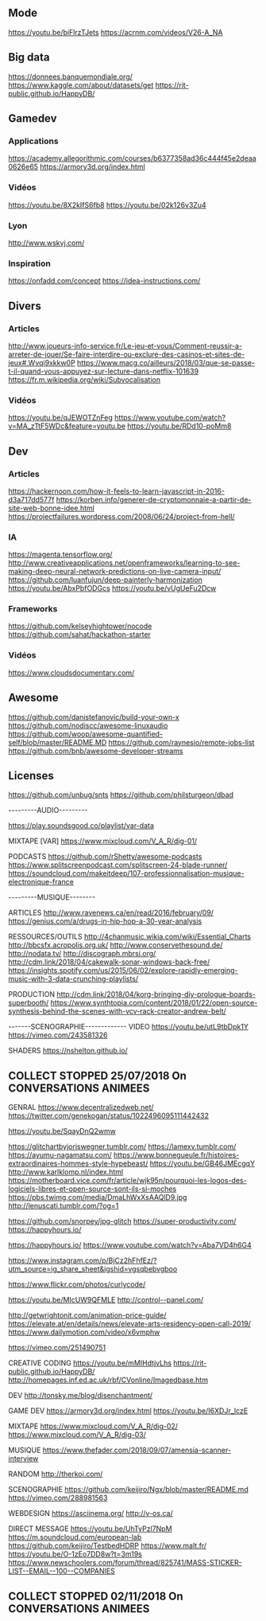 ## Mode
https://youtu.be/biFlrzTJets
https://acrnm.com/videos/V26-A_NA
## Big data
https://donnees.banquemondiale.org/
https://www.kaggle.com/about/datasets/get
https://rit-public.github.io/HappyDB/
## Gamedev
### Applications
https://academy.allegorithmic.com/courses/b6377358ad36c444f45e2deaa0626e65
https://armory3d.org/index.html
### Vidéos
https://youtu.be/8X2kIfS6fb8
https://youtu.be/02k126v3Zu4
### Lyon
http://www.wskvj.com/
### Inspiration
https://onfadd.com/concept
https://idea-instructions.com/
## Divers
### Articles
http://www.joueurs-info-service.fr/Le-jeu-et-vous/Comment-reussir-a-arreter-de-jouer/Se-faire-interdire-ou-exclure-des-casinos-et-sites-de-jeux#.Wvqi9xkkw0P
https://www.macg.co/ailleurs/2018/03/que-se-passe-t-il-quand-vous-appuyez-sur-lecture-dans-netflix-101639
https://fr.m.wikipedia.org/wiki/Subvocalisation
### Vidéos
https://youtu.be/qJEWOTZnFeg
https://www.youtube.com/watch?v=MA_zTtF5WDc&feature=youtu.be
https://youtu.be/RDd10-poMm8
## Dev
### Articles
https://hackernoon.com/how-it-feels-to-learn-javascript-in-2016-d3a717dd577f
https://korben.info/generer-de-cryptomonnaie-a-partir-de-site-web-bonne-idee.html
https://projectfailures.wordpress.com/2008/06/24/project-from-hell/
### IA
https://magenta.tensorflow.org/
http://www.creativeapplications.net/openframeworks/learning-to-see-making-deep-neural-network-predictions-on-live-camera-input/
https://github.com/luanfujun/deep-painterly-harmonization
https://youtu.be/AbxPbfODGcs
https://youtu.be/vUgUeFu2Dcw
### Frameworks
https://github.com/kelseyhightower/nocode
https://github.com/sahat/hackathon-starter
### Vidéos
https://www.cloudsdocumentary.com/
## Awesome
https://github.com/danistefanovic/build-your-own-x
https://github.com/nodiscc/awesome-linuxaudio
https://github.com/woop/awesome-quantified-self/blob/master/README.MD
https://github.com/raynesio/remote-jobs-list
https://github.com/bnb/awesome-developer-streams
## Licenses
https://github.com/unbug/snts
https://github.com/philsturgeon/dbad

---------AUDIO---------

https://play.soundsgood.co/playlist/var-data


MIXTAPE
[VAR] https://www.mixcloud.com/V_A_R/dig-01/


PODCASTS
https://github.com/rShetty/awesome-podcasts
https://www.splitscreenpodcast.com/splitscreen-24-blade-runner/
https://soundcloud.com/makeitdeep/107-professionnalisation-musique-electronique-france

---------MUSIQUE--------

ARTICLES
http://www.ravenews.ca/en/read/2016/february/09/
https://genius.com/a/drugs-in-hip-hop-a-30-year-analysis

RESSOURCES/OUTILS
http://4chanmusic.wikia.com/wiki/Essential_Charts
http://bbcsfx.acropolis.org.uk/
http://www.conservethesound.de/
http://nodata.tv/
http://discograph.mbrsi.org/
http://cdm.link/2018/04/cakewalk-sonar-windows-back-free/
https://insights.spotify.com/us/2015/06/02/explore-rapidly-emerging-music-with-3-data-crunching-playlists/

PRODUCTION
http://cdm.link/2018/04/korg-bringing-diy-prologue-boards-superbooth/
https://www.synthtopia.com/content/2018/01/22/open-source-synthesis-behind-the-scenes-with-vcv-rack-creator-andrew-belt/


-------SCENOGRAPHIE-------------
VIDEO
https://youtu.be/utL9tbDpk1Y
https://vimeo.com/243581326

SHADERS
https://nshelton.github.io/


## COLLECT STOPPED 25/07/2018 On CONVERSATIONS ANIMEES

GENRAL 
https://www.decentralizedweb.net/
https://twitter.com/genekogan/status/1022496095111442432

https://youtu.be/SqayDnQ2wmw

https://glitchartbyjoriswegner.tumblr.com/
https://lamexv.tumblr.com/
https://ayumu-nagamatsu.com/
https://www.bonnegueule.fr/histoires-extraordinaires-hommes-style-hypebeast/
https://youtu.be/GB46JMEcgqY
http://www.karlklomp.nl/index.html
https://motherboard.vice.com/fr/article/wjk95n/pourquoi-les-logos-des-logiciels-libres-et-open-source-sont-ils-si-moches
https://pbs.twimg.com/media/DmaLhWxXsAAQlD9.jpg
http://lenuscati.tumblr.com/?og=1

https://github.com/snorpey/jpg-glitch
https://super-productivity.com/
https://happyhours.io/

https://happyhours.io/
https://www.youtube.com/watch?v=Aba7VD4h6G4

https://www.instagram.com/p/BjCz2hFhfEz/?utm_source=ig_share_sheet&igshid=vgsqbebvgboo

https://www.flickr.com/photos/curlycode/

https://youtu.be/MIcUW9QFMLE
http://control--panel.com/

http://getwrightonit.com/animation-price-guide/
https://elevate.at/en/details/news/elevate-arts-residency-open-call-2019/
https://www.dailymotion.com/video/x6vmphw

https://vimeo.com/251490751

CREATIVE CODING
https://youtu.be/mMIHdtjvLhs
https://rit-public.github.io/HappyDB/
http://homepages.inf.ed.ac.uk/rbf/CVonline/Imagedbase.htm

DEV
http://tonsky.me/blog/disenchantment/

GAME DEV
https://armory3d.org/index.html
https://youtu.be/I6XDJr_lczE

MIXTAPE
https://www.mixcloud.com/V_A_R/dig-02/
https://www.mixcloud.com/V_A_R/dig-03/

MUSIQUE
https://www.thefader.com/2018/09/07/amensia-scanner-interview

RANDOM
http://therkoi.com/

SCENOGRAPHIE
https://github.com/keijiro/Ngx/blob/master/README.md
https://vimeo.com/288981563

WEBDESIGN
https://asciinema.org/
http://v-os.ca/

DIRECT MESSAGE
https://youtu.be/UhTyPzl7NpM
https://m.soundcloud.com/european-lab
https://github.com/keijiro/TestbedHDRP
https://www.malt.fr/
https://youtu.be/O-1zEo7DD8w?t=3m19s
https://www.newschoolers.com/forum/thread/825741/MASS-STICKER-LIST--EMAIL--100--COMPANIES

## COLLECT STOPPED 02/11/2018 On CONVERSATIONS ANIMEES
